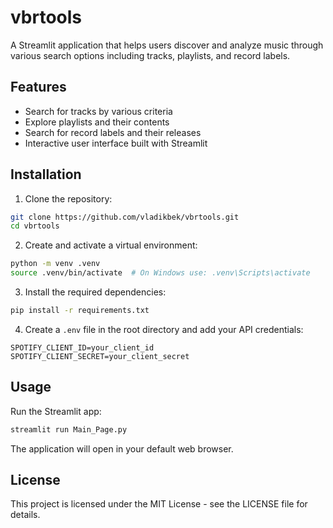 # vbrtools

A Streamlit application that helps users discover and analyze music through various search options including tracks, playlists, and record labels.

## Features

- Search for tracks by various criteria
- Explore playlists and their contents
- Search for record labels and their releases
- Interactive user interface built with Streamlit

## Installation

1. Clone the repository:
```bash
git clone https://github.com/vladikbek/vbrtools.git
cd vbrtools
```

2. Create and activate a virtual environment:
```bash
python -m venv .venv
source .venv/bin/activate  # On Windows use: .venv\Scripts\activate
```

3. Install the required dependencies:
```bash
pip install -r requirements.txt
```

4. Create a `.env` file in the root directory and add your API credentials:
```
SPOTIFY_CLIENT_ID=your_client_id
SPOTIFY_CLIENT_SECRET=your_client_secret
```

## Usage

Run the Streamlit app:
```bash
streamlit run Main_Page.py
```

The application will open in your default web browser.

## License

This project is licensed under the MIT License - see the LICENSE file for details.